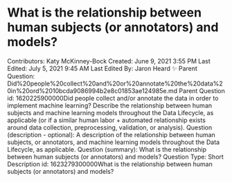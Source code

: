 # What is the relationship between human subjects (or annotators) and models?

Contributors: Katy McKinney-Bock
Created: June 9, 2021 3:55 PM
Last Edited: July 5, 2021 9:45 AM
Last Edited By: Jaron Heard ✨
Parent Question: Did%20people%20collect%20and%20or%20annotate%20the%20data%20in%20ord%2010bcda9086994b2e8c01853ae124985e.md
Parent Question id: 1620225900000Did people collect and/or annotate the data in order to implement machine learning? Describe the relationship between human subjects and machine learning models throughout the Data Lifecycle, as applicable (or if a similar human labor + automated relationship exists around data collection, preprocessing, validation, or analysis). 
Question (description - optional): A description of the relationship between human subjects, or annotators, and machine learning models throughout the Data Lifecycle, as applicable.
Question (summary): What is the relationship between human subjects (or annotators) and models?
Question Type: Short Description
id: 1623279300000What is the relationship between human subjects (or annotators) and models?
